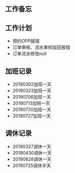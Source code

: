 ## 工作备忘

## 工作计划
- 预约OPP报错
- 订单审核、流水审核驳回报错
- 订单流水修改null

## 加班记录
- 20190302加班一天
- 20190323加班一天
- 20190706加班一天
- 20190713加班一天
- 20190720加班一天
- 20190727加班一天

## 调休记录
- 20190327调休一天
- 20190430调休一天
- 20190628调休一天
- 20190725调休半天

